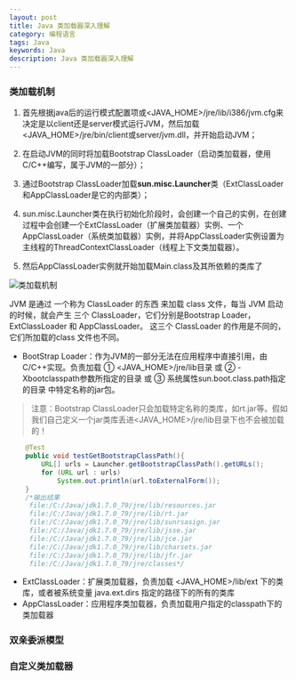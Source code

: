 ```yaml
---
layout: post
title: Java 类加载器深入理解
category: 编程语言
tags: Java
keywords: Java
description: Java 类加载器深入理解
---
```


### 类加载机制

1. 首先根据java后的运行模式配置项或<JAVA_HOME>/jre/lib/i386/jvm.cfg来决定是以client还是server模式运行JVM，然后加载<JAVA_HOME>/jre/bin/client或server/jvm.dll，并开始启动JVM；

2. 在启动JVM的同时将加载Bootstrap ClassLoader（启动类加载器，使用C/C++编写，属于JVM的一部分）；

3. 通过Bootstrap ClassLoader加载**sun.misc.Launcher**类（ExtClassLoader和AppClassLoader是它的内部类）；

4. sun.misc.Launcher类在执行初始化阶段时，会创建一个自己的实例，在创建过程中会创建一个ExtClassLoader（扩展类加载器）实例、一个AppClassLoader（系统类加载器）实例，并将AppClassLoader实例设置为主线程的ThreadContextClassLoader（线程上下文类加载器）。

5. 然后AppClassLoader实例就开始加载Main.class及其所依赖的类库了


![类加载机制](http://images.cnitblog.com/blog/347002/201502/110912451518649.gif)

JVM 是通过 一个称为 ClassLoader 的东西 来加载 class 文件，每当 JVM 启动的时候，就会产生 三个 ClassLoader，它们分别是Bootstrap Loader， ExtClassLoader 和 AppClassLoader。 这三个 ClassLoader 的作用是不同的，它们所加载的class 文件也不同。



- BootStrap Loader：作为JVM的一部分无法在应用程序中直接引用，由C/C++实现。负责加载 ① \<JAVA_HOME\>/jre/lib目录 或 ② -Xbootclasspath参数所指定的目录 或 ③ 系统属性sun.boot.class.path指定的目录 中特定名称的jar包。

> 注意：Bootstrap ClassLoader只会加载特定名称的类库，如rt.jar等。假如我们自己定义一个jar类库丢进\<JAVA_HOME\>/jre/lib目录下也不会被加载的！

```java
    @Test
    public void testGetBootstrapClassPath(){
        URL[] urls = Launcher.getBootstrapClassPath().getURLs();
        for (URL url : urls)
            System.out.println(url.toExternalForm());
    }
    /*输出结果
     file:/C:/Java/jdk1.7.0_79/jre/lib/resources.jar
     file:/C:/Java/jdk1.7.0_79/jre/lib/rt.jar
     file:/C:/Java/jdk1.7.0_79/jre/lib/sunrsasign.jar
     file:/C:/Java/jdk1.7.0_79/jre/lib/jsse.jar
     file:/C:/Java/jdk1.7.0_79/jre/lib/jce.jar
     file:/C:/Java/jdk1.7.0_79/jre/lib/charsets.jar
     file:/C:/Java/jdk1.7.0_79/jre/lib/jfr.jar
     file:/C:/Java/jdk1.7.0_79/jre/classes*/
```

- ExtClassLoader：扩展类加载器，负责加载 <JAVA_HOME>/lib/ext 下的类库，或者被系统变量 java.ext.dirs 指定的路径下的所有的类库
- AppClassLoader：应用程序类加载器，负责加载用户指定的classpath下的类加载器


### 双亲委派模型



### 自定义类加载器


